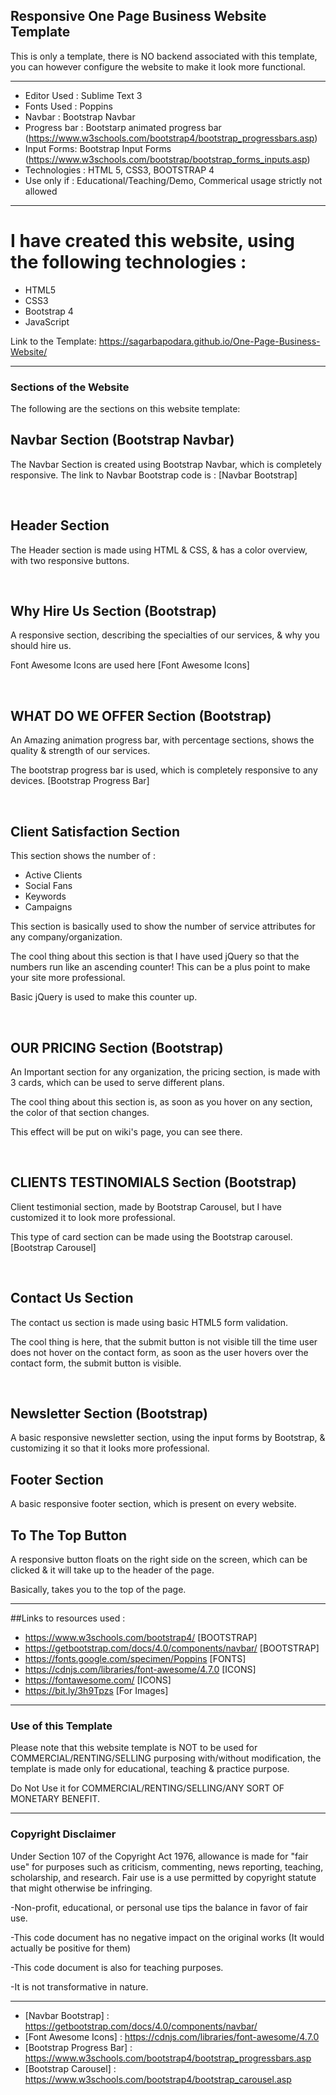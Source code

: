 ## Responsive One Page Business Website Template


This is only a template, there is NO backend associated with this template, you can however configure the website to make it look more functional.

---

- Editor Used    :      Sublime Text 3 
- Fonts Used     :      Poppins 
- Navbar         :      Bootstrap Navbar 
- Progress bar   :      Bootstarp animated progress bar (https://www.w3schools.com/bootstrap4/bootstrap_progressbars.asp) 
- Input Forms:      Bootstrap Input Forms (https://www.w3schools.com/bootstrap/bootstrap_forms_inputs.asp) 
- Technologies   :      HTML 5, CSS3, BOOTSTRAP 4 
- Use only if    :      Educational/Teaching/Demo, Commerical usage strictly not allowed 

---


# I have created this website, using the following technologies : 

- HTML5
- CSS3
- Bootstrap 4
- JavaScript

Link to the Template: https://sagarbapodara.github.io/One-Page-Business-Website/

---


### Sections of the Website

The following are the sections on this website template:

## Navbar Section (Bootstrap Navbar)

The Navbar Section is created using Bootstrap Navbar, which is completely responsive.
The link to Navbar Bootstrap code is : [Navbar Bootstrap]

<br /> 

## Header Section

The Header section is made using HTML & CSS, & has a color overview, with two responsive buttons.

<br /> 

## Why Hire Us Section (Bootstrap)

A responsive section, describing the specialties of our services, & why you should hire us.

Font Awesome Icons are used here [Font Awesome Icons]


<br /> 

## WHAT DO WE OFFER Section (Bootstrap)

An Amazing animation progress bar, with percentage sections, shows the quality & strength of our services.

The bootstrap progress bar is used, which is completely responsive to any devices. [Bootstrap Progress Bar]

<br /> 

## Client Satisfaction Section

This section shows the number of :

- Active Clients 
- Social Fans 
- Keywords 
- Campaigns  


This section is basically used to show the number of service attributes for any company/organization.

The cool thing about this section is that I have used jQuery so that the numbers run like an ascending counter! This can be a plus point to make your site more professional. 

Basic jQuery is used to make this counter up.

<br /> 

## OUR PRICING Section (Bootstrap)

An Important section for any organization, the pricing section, is made with 3 cards, which can be used to serve different plans.

The cool thing about this section is, as soon as you hover on any section, the color of that section changes.

This effect will be put on wiki's page, you can see there.

<br /> 

## CLIENTS TESTINOMIALS Section (Bootstrap)

Client testimonial section, made by Bootstrap Carousel, but I have customized it to look more professional. 

This type of card section can be made using the Bootstrap carousel. [Bootstrap Carousel]

<br /> 


## Contact Us Section

The contact us section is made using basic HTML5 form validation. 

The cool thing is here, that the submit button is not visible till the time user does not hover on the contact form, as soon as the user hovers over the contact form, the submit button is visible.

<br /> 

## Newsletter Section (Bootstrap)

A basic responsive newsletter section, using the input forms by Bootstrap, & customizing it so that it looks more professional.


## Footer Section

A basic responsive footer section, which is present on every website.


## To The Top Button

A responsive button floats on the right side on the screen, which can be clicked & it will take up to the header of the page.

Basically, takes you to the top of the page.


---

##Links to resources used : 

- https://www.w3schools.com/bootstrap4/ [BOOTSTRAP]
- https://getbootstrap.com/docs/4.0/components/navbar/ [BOOTSTRAP]
- https://fonts.google.com/specimen/Poppins [FONTS]
- https://cdnjs.com/libraries/font-awesome/4.7.0 [ICONS]
- https://fontawesome.com/ [ICONS]
- https://bit.ly/3h9Tpzs [For Images]


---

### Use of this Template

Please note that this website template is NOT to be used for COMMERCIAL/RENTING/SELLING purposing with/without modification, the template is made only for educational, teaching & practice purpose. 

Do Not Use it for COMMERCIAL/RENTING/SELLING/ANY SORT OF MONETARY BENEFIT.

---

### Copyright Disclaimer 

Under Section 107 of the Copyright Act 1976, allowance is made for "fair use" for purposes such as criticism, commenting, news reporting, teaching, scholarship, and research. Fair use is a use permitted by copyright statute that might otherwise be infringing. 

-Non-profit, educational, or personal use tips the balance in favor of fair use.

-This code document has no negative impact on the original works (It would actually be positive for them)

-This code document is also for teaching purposes.

-It is not transformative in nature.

---

- [Navbar Bootstrap] : https://getbootstrap.com/docs/4.0/components/navbar/
- [Font Awesome Icons] : https://cdnjs.com/libraries/font-awesome/4.7.0
- [Bootstrap Progress Bar] : https://www.w3schools.com/bootstrap4/bootstrap_progressbars.asp
- [Bootstrap Carousel] : https://www.w3schools.com/bootstrap4/bootstrap_carousel.asp
